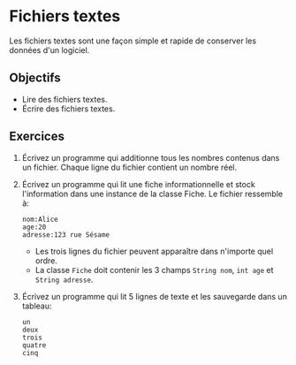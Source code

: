 Fichiers textes
===============

Les fichiers textes sont une façon simple et rapide de conserver les données
d'un logiciel.

Objectifs
---------

* Lire des fichiers textes.
* Écrire des fichiers textes.

Exercices
---------

1. Écrivez un programme qui additionne tous les nombres contenus dans un fichier.
   Chaque ligne du fichier contient un nombre réel.

2. Écrivez un programme qui lit une fiche informationnelle et stock
   l'information dans une instance de la classe Fiche. Le fichier ressemble à:

    ```
    nom:Alice
    age:20
    adresse:123 rue Sésame
    ```

    - Les trois lignes du fichier peuvent apparaître dans n'importe quel ordre.
    - La classe `Fiche` doit contenir les 3 champs `String nom`, `int age` et `String adresse`.

3. Écrivez un programme qui lit 5 lignes de texte et les sauvegarde dans un tableau:

    ```
    un
    deux
    trois
    quatre
    cinq
    ```

<!-- Solutions -->
<!-- --------- -->

<!-- * [Exercices #1 à #3](Solutions/) -->
